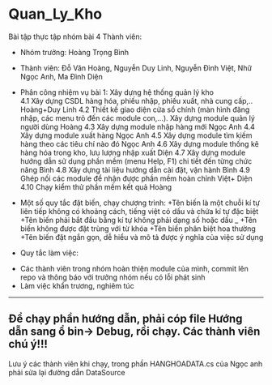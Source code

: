 # Quan_Ly_Kho
Bài tập thực tập nhóm bài 4
Thành viên: 
- Nhóm trưởng: Hoàng Trọng Bình
- Thành viên: Đỗ Văn Hoàng, Nguyễn Duy Linh, Nguyễn Đình Việt, Nhữ Ngọc Anh, Ma Đình Diện
- Phân công nhiệm vụ bài 1:
		Xây dựng hệ thống quản lý kho	
4.1	Xây dựng CSDL hàng hóa, phiếu nhập, phiếu xuất, nhà cung cấp,..	Hoàng+Duy Linh
4.2	Thiết kế giao diện cửa sổ chính (màn hình đăng nhập, các menu trỏ đến các module con,…). Xây dựng module quản lý người dùng	Hoàng
4.3	Xây dựng module nhập hàng mới	Ngọc Anh
4.4	Xây dựng module xuất hàng	Ngọc Anh
4.5	Xây dựng module tìm kiếm hàng theo các tiêu chí nào đó	Ngọc Anh
4.6	Xây dựng module thống kê hàng hóa trong kho, lưu lượng nhập xuất	Diện
4.7	Xây dựng module hướng dẫn sử dụng phần mềm (menu Help, F1) chi tiết đến từng chức năng	Bình
4.8	Xây dựng tài liệu hướng dẫn cài đặt, vận hành	Bình
4.9	Ghép nối các module để nhận được phần mềm hoàn chỉnh	Việt+ Diện
4.10	Chạy kiểm thử phần mềm kết quả	Hoàng

- Một số quy tắc đặt biến, chạy chương trình:
+Tên biến là một chuỗi kí tự liên tiếp không có khoảng cách, tiếng việt có dấu và chứa kí tự đặc biệt
+Tên biến phải bắt đầu bằng kí tự không phải dạng số hoặc dấu _
+Tên biến không được đặt trùng với từ khóa
+Tên biến phân biệt hoa thường
+Tên biến đặt ngắn gọn, dễ hiểu và mô tả được ý nghĩa của việc sử dụng
- Quy tắc làm việc:
+ Các thành viên trong nhóm hoàn thiện module của mình, commit lên repo và thông báo với trưởng nhóm nếu có lỗi phát sinh
+ Làm việc khẩn trương, nghiêm túc
********************************************************************************************
Để chạy phần hướng dẫn, phải cóp file Hướng dẫn sang ổ bin-> Debug, rồi chạy. Các thành viên chú ý!!!
--------------------------------------------------------------------------------------------
Lưu ý các thành viên khi chạy, trong phần HANGHOADATA.cs của Ngọc anh phải sửa lại đường dẫn DataSource
